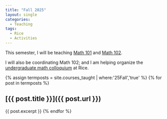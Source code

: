 ```yaml
---
title: "Fall 2025"
layout: single
categories:
  - Teaching
tags:
  - Rice
  - Activities
---
```


This semester, I will be teaching [Math 101](/teaching/math-101) and [Math 102](/teaching/math-102).

I will also be coordinating Math 102; and I am helping organize the [undergraduate math colloquium](https://docs.google.com/document/d/1OIXZH3t8LY63CGN68VTi18tdTC-FrUVz1f__hRhYY74/edit?usp=sharing) at Rice.

<!--end_excerpt-->


{% assign termposts = site.courses_taught | where:'25Fall','true' %}
    {% for post in termposts %}

## [{{ post.title }}]({{ post.url }})

{{ post.excerpt }}
    {% endfor %}